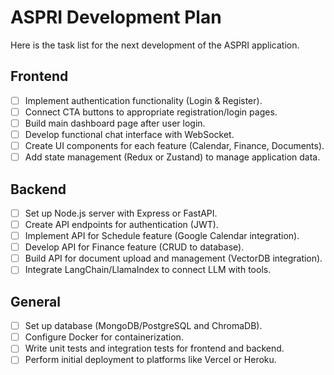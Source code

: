 # ASPRI Development Plan

Here is the task list for the next development of the ASPRI application.

## Frontend
- [ ] Implement authentication functionality (Login & Register).
- [ ] Connect CTA buttons to appropriate registration/login pages.
- [ ] Build main dashboard page after user login.
- [ ] Develop functional chat interface with WebSocket.
- [ ] Create UI components for each feature (Calendar, Finance, Documents).
- [ ] Add state management (Redux or Zustand) to manage application data.

## Backend
- [ ] Set up Node.js server with Express or FastAPI.
- [ ] Create API endpoints for authentication (JWT).
- [ ] Implement API for Schedule feature (Google Calendar integration).
- [ ] Develop API for Finance feature (CRUD to database).
- [ ] Build API for document upload and management (VectorDB integration).
- [ ] Integrate LangChain/LlamaIndex to connect LLM with tools.

## General
- [ ] Set up database (MongoDB/PostgreSQL and ChromaDB).
- [ ] Configure Docker for containerization.
- [ ] Write unit tests and integration tests for frontend and backend.
- [ ] Perform initial deployment to platforms like Vercel or Heroku.